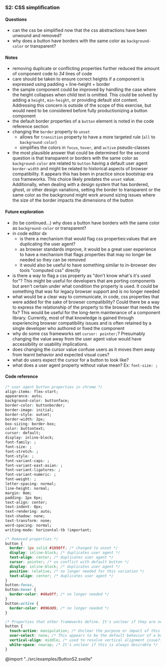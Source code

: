 ### S2: CSS simplification

#### Questions

- can the css be simplified now that the css abstractions have been unwound and removed?
- why does a button have borders with the same color as `background-color` or transparent?

#### Notes

- removing duplicate or conflicting properties further reduced the amount of component code to *34* lines of code
- care should be taken to ensure correct heights if a component is expressed using padding + line-height + border
- the sample component could be improved by handling the case where the height collapses when child text is omitted. This could be solved by adding a `height`, `min-height`, or providing default slot content. Addressing this concern is outside of the scope of this exercise, but would need to be considered before fully productionizing a button component
- the default border properties of a `button` element is noted in the code reference section
- changing the `border` property to `unset`
  - allows for `transition` property to have a more targeted rule (`all` to `background-color`)
  - simplifies the colors in `focus`, `hover`, and `active` pseudo-classes
- the most plausible answer that could be determined for the second question is that transparent or borders with the same color as `background-color` are related to `button` having a default user agent `border-width` and might be related to historical aspects of browser compatibility. It appears this has been in practice since bootstrap era css frameworks. This choice likely predates the `unset` value. Additionally, when dealing with a design system that has bordered, ghost, or other design variations, setting the border to transparent or the same color as the background might work around sizing issues where the size of the border impacts the dimensions of the button

#### Future exploration

- (to be continued...) why does a button have borders with the same color as `background-color` or transparent?
- in code editor dx
  - is there a mechanism that would flag css properties:values that are duplicating the user agent?
  - as browser standards improve, it would be a great user experience to have a mechanism that flags properties that may no longer be needed so they can be removed
  - it would also be useful to have something similar to in-browser dev tools "computed css" directly
- is there a way to flag a css property as "don't know what's it's used for"? This might be useful for developers that are porting components but aren't certain under what condition the property is used. It could be something that was for legacy browser support and is no longer needed
- what would be a clear way to communicate, in code, css properties that were added for the sake of browser compatibility? Could there be a way to express the relationship of the property to the browser that needs the fix? This would be useful for the long-term maintenance of a component library. Currently, most of that knowledge is gained through experiencing browser compatibility issues and is often retained by a single developer who authored or fixed the component
- why do some css frameworks set `cursor: pointer;`? Presumably changing the value away from the user agent value would have accessibility or usability implications.
- does changing the cursor value confuse users as it moves them away from learnt behavior and expected visual cues?
- what do users expect the cursor for a button to look like?
- what does a user agent property without value mean? Ex: `font-size: ;`

#### Code reference

```css
/* user agent button properties in chrome */
align-items: flex-start;
appearance: auto;
background-color: buttonface;
border-color: buttonborder;
border-image: initial;
border-style: outset;
border-width: 2px;
box-sizing: border-box;
color: buttontext;
cursor: default;
display: inline-block;
font-family: ;
font-size: ;
font-stretch: ;
font-style: ;
font-variant-caps: ;
font-variant-east-asian: ;
font-variant-ligatures: ;
font-variant-numeric: ;
font-weight: ;
letter-spacing: normal;
line-height: normal;
margin: 0em;
padding: 1px 6px;
text-align: center;
text-indent: 0px;
text-rendering: auto;
text-shadow: none;
text-transform: none;
word-spacing: normal;
writing-mode: horizontal-tb !important;
```

```css
/* Removed properties */
button {
  border: 1px solid #1890ff; /* changed to unset */
  display: inline-block; /* duplicates user agent */
  text-align: center; /* duplicates user agent */
  cursor: pointer; /* ux conflict with default button */
  display: inline-block; /* duplicates user agent */
  position: relative; /* no longer needed for this variation */
  text-align: center; /* duplicates user agent */
}
button:focus,
button:hover {
  border-color: #40a9ff; /* no longer needed */
}
button:active {
  border-color: #096dd9; /* no longer needed */
}
```

```css
/* Properties that other frameworks define. It's unclear if they are needed */
button {
  touch-action: manipulation; /* Unclear the purpose or impact of this property */
  user-select: none; /* This appears to be the default behavior of a button */
  vertical-align: middle; /* used to resolve vertical alignment issue?? */
  white-space: nowrap; /* It's unclear if this is always desirable */
}
```

@import "../src/examples/ButtonS2.svelte"

